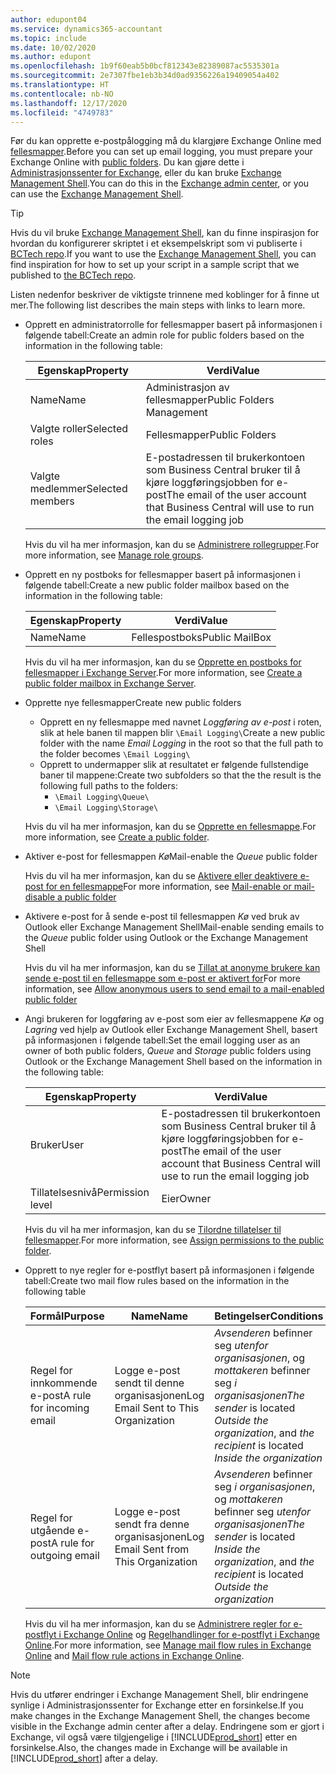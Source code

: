 ```yaml
---
author: edupont04
ms.service: dynamics365-accountant
ms.topic: include
ms.date: 10/02/2020
ms.author: edupont
ms.openlocfilehash: 1b9f60eab5b0bcf812343e82389087ac5535301a
ms.sourcegitcommit: 2e7307fbe1eb3b34d0ad9356226a19409054a402
ms.translationtype: HT
ms.contentlocale: nb-NO
ms.lasthandoff: 12/17/2020
ms.locfileid: "4749783"
---
```

<span data-ttu-id="c0be7-101">Før du kan opprette e-postpålogging må du klargjøre Exchange Online med [fellesmapper](/exchange/collaboration/public-folders/public-folders?view=exchserver-2019&preserve-view=true ).</span><span class="sxs-lookup"><span data-stu-id="c0be7-101">Before you can set up email logging, you must prepare your Exchange Online with [public folders](/exchange/collaboration/public-folders/public-folders?view=exchserver-2019&preserve-view=true ).</span></span> <span data-ttu-id="c0be7-102">Du kan gjøre dette i [Administrasjonssenter for Exchange](/Exchange/architecture/client-access/exchange-admin-center?view=exchserver-2019&preserve-view=true ), eller du kan bruke [Exchange Management Shell](/powershell/exchange/exchange-management-shell?view=exchange-ps&preserve-view=true ).</span><span class="sxs-lookup"><span data-stu-id="c0be7-102">You can do this in the [Exchange admin center](/Exchange/architecture/client-access/exchange-admin-center?view=exchserver-2019&preserve-view=true ), or you can use the [Exchange Management Shell](/powershell/exchange/exchange-management-shell?view=exchange-ps&preserve-view=true ).</span></span>  

> [!TIP]
> <span data-ttu-id="c0be7-103">Hvis du vil bruke [Exchange Management Shell](/powershell/exchange/exchange-management-shell?view=exchange-ps&preserve-view=true ), kan du finne inspirasjon for hvordan du konfigurerer skriptet i et eksempelskript som vi publiserte i [BCTech repo](https://github.com/microsoft/BCTech/tree/master/samples/EmailLogging).</span><span class="sxs-lookup"><span data-stu-id="c0be7-103">If you want to use the [Exchange Management Shell](/powershell/exchange/exchange-management-shell?view=exchange-ps&preserve-view=true ), you can find inspiration for how to set up your script in a sample script that we published to [the BCTech repo](https://github.com/microsoft/BCTech/tree/master/samples/EmailLogging).</span></span>

<span data-ttu-id="c0be7-104">Listen nedenfor beskriver de viktigste trinnene med koblinger for å finne ut mer.</span><span class="sxs-lookup"><span data-stu-id="c0be7-104">The following list describes the main steps with links to learn more.</span></span>  

- <span data-ttu-id="c0be7-105">Opprett en administratorrolle for fellesmapper basert på informasjonen i følgende tabell:</span><span class="sxs-lookup"><span data-stu-id="c0be7-105">Create an admin role for public folders based on the information in the following table:</span></span>

  |<span data-ttu-id="c0be7-106">Egenskap</span><span class="sxs-lookup"><span data-stu-id="c0be7-106">Property</span></span>        |<span data-ttu-id="c0be7-107">Verdi</span><span class="sxs-lookup"><span data-stu-id="c0be7-107">Value</span></span>                     |
  |----------------|--------------------------|
  |<span data-ttu-id="c0be7-108">Name</span><span class="sxs-lookup"><span data-stu-id="c0be7-108">Name</span></span>            |<span data-ttu-id="c0be7-109">Administrasjon av fellesmapper</span><span class="sxs-lookup"><span data-stu-id="c0be7-109">Public Folders Management</span></span> |
  |<span data-ttu-id="c0be7-110">Valgte roller</span><span class="sxs-lookup"><span data-stu-id="c0be7-110">Selected roles</span></span>  |<span data-ttu-id="c0be7-111">Fellesmapper</span><span class="sxs-lookup"><span data-stu-id="c0be7-111">Public Folders</span></span>            |
  |<span data-ttu-id="c0be7-112">Valgte medlemmer</span><span class="sxs-lookup"><span data-stu-id="c0be7-112">Selected members</span></span>|<span data-ttu-id="c0be7-113">E-postadressen til brukerkontoen som Business Central bruker til å kjøre loggføringsjobben for e-post</span><span class="sxs-lookup"><span data-stu-id="c0be7-113">The email of the user account that Business Central will use to run the email logging job</span></span>|

  <span data-ttu-id="c0be7-114">Hvis du vil ha mer informasjon, kan du se [Administrere rollegrupper](/exchange/permissions/role-groups?view=exchserver-2019&preserve-view=true).</span><span class="sxs-lookup"><span data-stu-id="c0be7-114">For more information, see [Manage role groups](/exchange/permissions/role-groups?view=exchserver-2019&preserve-view=true).</span></span>

- <span data-ttu-id="c0be7-115">Opprett en ny postboks for fellesmapper basert på informasjonen i følgende tabell:</span><span class="sxs-lookup"><span data-stu-id="c0be7-115">Create a new public folder mailbox based on the information in the following table:</span></span>

  |<span data-ttu-id="c0be7-116">Egenskap</span><span class="sxs-lookup"><span data-stu-id="c0be7-116">Property</span></span>        |<span data-ttu-id="c0be7-117">Verdi</span><span class="sxs-lookup"><span data-stu-id="c0be7-117">Value</span></span>                     |
  |----------------|--------------------------|
  |<span data-ttu-id="c0be7-118">Name</span><span class="sxs-lookup"><span data-stu-id="c0be7-118">Name</span></span>            |<span data-ttu-id="c0be7-119">Fellespostboks</span><span class="sxs-lookup"><span data-stu-id="c0be7-119">Public MailBox</span></span>            |

  <span data-ttu-id="c0be7-120">Hvis du vil ha mer informasjon, kan du se [Opprette en postboks for fellesmapper i Exchange Server](/exchange/collaboration/public-folders/create-public-folder-mailboxes).</span><span class="sxs-lookup"><span data-stu-id="c0be7-120">For more information, see [Create a public folder mailbox in Exchange Server](/exchange/collaboration/public-folders/create-public-folder-mailboxes).</span></span>  

- <span data-ttu-id="c0be7-121">Opprette nye fellesmapper</span><span class="sxs-lookup"><span data-stu-id="c0be7-121">Create new public folders</span></span>

  - <span data-ttu-id="c0be7-122">Opprett en ny fellesmappe med navnet *Loggføring av e-post* i roten, slik at hele banen til mappen blir ```\Email Logging\```</span><span class="sxs-lookup"><span data-stu-id="c0be7-122">Create a new public folder with the name *Email Logging* in the root so that the full path to the folder becomes ```\Email Logging\```</span></span>
  - <span data-ttu-id="c0be7-123">Opprett to undermapper slik at resultatet er følgende fullstendige baner til mappene:</span><span class="sxs-lookup"><span data-stu-id="c0be7-123">Create two subfolders so that the the result is the following full paths to the folders:</span></span>
    - ```\Email Logging\Queue\```
    - ```\Email Logging\Storage\```

  <span data-ttu-id="c0be7-124">Hvis du vil ha mer informasjon, kan du se [Opprette en fellesmappe](/exchange/collaboration/public-folders/create-public-folders?view=exchserver-2019&preserve-view=true).</span><span class="sxs-lookup"><span data-stu-id="c0be7-124">For more information, see [Create a public folder](/exchange/collaboration/public-folders/create-public-folders?view=exchserver-2019&preserve-view=true).</span></span>

- <span data-ttu-id="c0be7-125">Aktiver e-post for fellesmappen *Kø*</span><span class="sxs-lookup"><span data-stu-id="c0be7-125">Mail-enable the *Queue* public folder</span></span>

  <span data-ttu-id="c0be7-126">Hvis du vil ha mer informasjon, kan du se [Aktivere eller deaktivere e-post for en fellesmappe](/exchange/collaboration/public-folders/mail-enable-or-disable?view=exchserver-2019&preserve-view=true)</span><span class="sxs-lookup"><span data-stu-id="c0be7-126">For more information, see [Mail-enable or mail-disable a public folder](/exchange/collaboration/public-folders/mail-enable-or-disable?view=exchserver-2019&preserve-view=true)</span></span>

- <span data-ttu-id="c0be7-127">Aktivere e-post for å sende e-post til fellesmappen *Kø* ved bruk av Outlook eller Exchange Management Shell</span><span class="sxs-lookup"><span data-stu-id="c0be7-127">Mail-enable sending emails to the *Queue* public folder using Outlook or the Exchange Management Shell</span></span>

  <span data-ttu-id="c0be7-128">Hvis du vil ha mer informasjon, kan du se [Tillat at anonyme brukere kan sende e-post til en fellesmappe som e-post er aktivert for](/exchange/collaboration/public-folders/mail-enable-or-disable#allow-anonymous-users-to-send-email-to-a-mail-enabled-public-folder?view=exchserver-2019&preserve-view=true)</span><span class="sxs-lookup"><span data-stu-id="c0be7-128">For more information, see [Allow anonymous users to send email to a mail-enabled public folder](/exchange/collaboration/public-folders/mail-enable-or-disable#allow-anonymous-users-to-send-email-to-a-mail-enabled-public-folder?view=exchserver-2019&preserve-view=true)</span></span>

- <span data-ttu-id="c0be7-129">Angi brukeren for loggføring av e-post som eier av fellesmappene *Kø* og *Lagring* ved hjelp av Outlook eller Exchange Management Shell, basert på informasjonen i følgende tabell:</span><span class="sxs-lookup"><span data-stu-id="c0be7-129">Set the email logging user as an owner of both public folders, *Queue* and *Storage* public folders  using Outlook or the Exchange Management Shell based on the information in the following table:</span></span>

  |<span data-ttu-id="c0be7-130">Egenskap</span><span class="sxs-lookup"><span data-stu-id="c0be7-130">Property</span></span>        |<span data-ttu-id="c0be7-131">Verdi</span><span class="sxs-lookup"><span data-stu-id="c0be7-131">Value</span></span>                     |
  |----------------|--------------------------|
  |<span data-ttu-id="c0be7-132">Bruker</span><span class="sxs-lookup"><span data-stu-id="c0be7-132">User</span></span>            |<span data-ttu-id="c0be7-133">E-postadressen til brukerkontoen som Business Central bruker til å kjøre loggføringsjobben for e-post</span><span class="sxs-lookup"><span data-stu-id="c0be7-133">The email of the user account that Business Central will use to run the email logging job</span></span>|
  |<span data-ttu-id="c0be7-134">Tillatelsesnivå</span><span class="sxs-lookup"><span data-stu-id="c0be7-134">Permission level</span></span>|<span data-ttu-id="c0be7-135">Eier</span><span class="sxs-lookup"><span data-stu-id="c0be7-135">Owner</span></span>                     |

  <span data-ttu-id="c0be7-136">Hvis du vil ha mer informasjon, kan du se [Tilordne tillatelser til fellesmapper](/exchange/collaboration-exo/public-folders/set-up-public-folders#step-3-assign-permissions-to-the-public-folder).</span><span class="sxs-lookup"><span data-stu-id="c0be7-136">For more information, see [Assign permissions to the public folder](/exchange/collaboration-exo/public-folders/set-up-public-folders#step-3-assign-permissions-to-the-public-folder).</span></span>

- <span data-ttu-id="c0be7-137">Opprett to nye regler for e-postflyt basert på informasjonen i følgende tabell:</span><span class="sxs-lookup"><span data-stu-id="c0be7-137">Create two mail flow rules based on the information in the following table</span></span>

  |<span data-ttu-id="c0be7-138">Formål</span><span class="sxs-lookup"><span data-stu-id="c0be7-138">Purpose</span></span>  |<span data-ttu-id="c0be7-139">Name</span><span class="sxs-lookup"><span data-stu-id="c0be7-139">Name</span></span> |<span data-ttu-id="c0be7-140">Betingelser</span><span class="sxs-lookup"><span data-stu-id="c0be7-140">Conditions</span></span>                        |<span data-ttu-id="c0be7-141">Handling</span><span class="sxs-lookup"><span data-stu-id="c0be7-141">Action</span></span>                                       |
  |---------|-----|----------------------------------|---------------------------------------------|
  |<span data-ttu-id="c0be7-142">Regel for innkommende e-post</span><span class="sxs-lookup"><span data-stu-id="c0be7-142">A rule for incoming email</span></span> |<span data-ttu-id="c0be7-143">Logge e-post sendt til denne organisasjonen</span><span class="sxs-lookup"><span data-stu-id="c0be7-143">Log Email Sent to This Organization</span></span>|<span data-ttu-id="c0be7-144">*Avsenderen* befinner seg *utenfor organisasjonen*, og *mottakeren* befinner seg *i organisasjonen*</span><span class="sxs-lookup"><span data-stu-id="c0be7-144">*The sender* is located *Outside the organization*, and *the recipient* is located *Inside the organization*</span></span>|<span data-ttu-id="c0be7-145">Sende blindkopi til e-postkontoen som er angitt for fellesmappen *Kø*</span><span class="sxs-lookup"><span data-stu-id="c0be7-145">BCC the email account that is specified for the *Queue* public folder</span></span>|
  |<span data-ttu-id="c0be7-146">Regel for utgående e-post</span><span class="sxs-lookup"><span data-stu-id="c0be7-146">A rule for outgoing email</span></span> | <span data-ttu-id="c0be7-147">Logge e-post sendt fra denne organisasjonen</span><span class="sxs-lookup"><span data-stu-id="c0be7-147">Log Email Sent from This Organization</span></span> |<span data-ttu-id="c0be7-148">*Avsenderen* befinner seg *i organisasjonen*, og *mottakeren* befinner seg *utenfor organisasjonen*</span><span class="sxs-lookup"><span data-stu-id="c0be7-148">*The sender* is located *Inside the organization*, and *the recipient* is located *Outside the organization*</span></span>|<span data-ttu-id="c0be7-149">Sende blindkopi til e-postkontoen som er angitt for fellesmappen *Kø*</span><span class="sxs-lookup"><span data-stu-id="c0be7-149">BCC the email account that is specified for the *Queue* public folder</span></span>|
  
  <span data-ttu-id="c0be7-150">Hvis du vil ha mer informasjon, kan du se [Administrere regler for e-postflyt i Exchange Online](/exchange/security-and-compliance/mail-flow-rules/manage-mail-flow-rules) og [Regelhandlinger for e-postflyt i Exchange Online](/exchange/security-and-compliance/mail-flow-rules/mail-flow-rule-actions).</span><span class="sxs-lookup"><span data-stu-id="c0be7-150">For more information, see [Manage mail flow rules in Exchange Online](/exchange/security-and-compliance/mail-flow-rules/manage-mail-flow-rules) and [Mail flow rule actions in Exchange Online](/exchange/security-and-compliance/mail-flow-rules/mail-flow-rule-actions).</span></span>

> [!NOTE]
> <span data-ttu-id="c0be7-151">Hvis du utfører endringer i Exchange Management Shell, blir endringene synlige i Administrasjonssenter for Exchange etter en forsinkelse.</span><span class="sxs-lookup"><span data-stu-id="c0be7-151">If you make changes in the Exchange Management Shell, the changes become visible in the Exchange admin center after a delay.</span></span> <span data-ttu-id="c0be7-152">Endringene som er gjort i Exchange, vil også være tilgjengelige i [!INCLUDE[prod_short](prod_short.md)] etter en forsinkelse.</span><span class="sxs-lookup"><span data-stu-id="c0be7-152">Also, the changes made in Exchange will be available in [!INCLUDE[prod_short](prod_short.md)] after a delay.</span></span>
